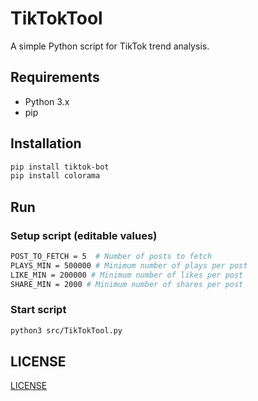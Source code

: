# TikTokTool

A simple Python script for TikTok trend analysis.

## Requirements

* Python 3.x
* pip 

## Installation

```bash
pip install tiktok-bot
pip install colorama
```

## Run

### Setup script (editable values)

```bash
POST_TO_FETCH = 5  # Number of posts to fetch
PLAYS_MIN = 500000 # Minimum number of plays per post
LIKE_MIN = 200000 # Minimum number of likes per post
SHARE_MIN = 2000 # Minimum number of shares per post
```

### Start script

```bash
python3 src/TikTokTool.py
```


## LICENSE

[LICENSE](./LICENSE)